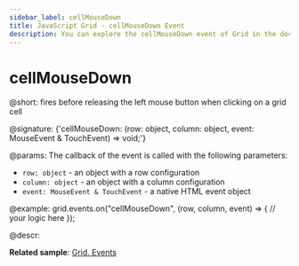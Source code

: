 ```yaml
---
sidebar_label: cellMouseDown
title: JavaScript Grid - cellMouseDown Event 
description: You can explore the cellMouseDown event of Grid in the documentation of the DHTMLX JavaScript UI library. Browse developer guides and API reference, try out code examples and live demos, and download a free 30-day evaluation version of DHTMLX Suite.
---
```


# cellMouseDown

@short: fires before releasing the left mouse button when clicking on a grid cell

@signature: {'cellMouseDown: (row: object, column: object, event: MouseEvent & TouchEvent) => void;'}

@params:
The callback of the event is called with the following parameters:

- `row: object` - an object with a row configuration
- `column: object` - an object with a column configuration
- `event: MouseEvent & TouchEvent` - a native HTML event object

@example:
grid.events.on("cellMouseDown", (row, column, event) => {
     // your logic here
});

@descr:

**Related sample**: [Grid. Events](https://snippet.dhtmlx.com/9zeyp4ds)
